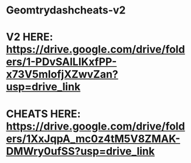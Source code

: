 # Geomtrydashcheats-v2


# V2 HERE: https://drive.google.com/drive/folders/1-PDvSAlLIKxfPP-x73V5mIofjXZwvZan?usp=drive_link

# CHEATS HERE: https://drive.google.com/drive/folders/1XxJqpA_mc0z4tM5V8ZMAK-DMWry0ufSS?usp=drive_link
